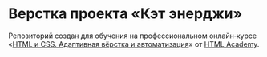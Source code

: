# Верстка проекта «Кэт энерджи»

Репозиторий создан для обучения на профессиональном онлайн‑курсе «[HTML и CSS. Адаптивная вёрстка и автоматизация](https://htmlacademy.ru/intensive/adaptive)» от [HTML Academy](https://htmlacademy.ru).

[check-image]: https://github.com/htmlacademy-adaptive/1450419-cat-energy-24/workflows/Project%20check/badge.svg?branch=master
[check-url]: https://github.com/htmlacademy-adaptive/1450419-cat-energy-24/actions
